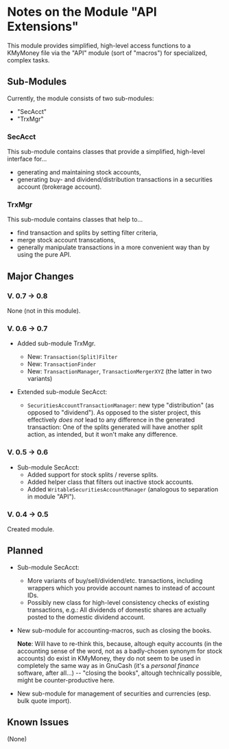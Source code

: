# Notes on the Module "API Extensions"

This module provides simplified, high-level access functions to a 
KMyMoney 
file via the "API" module (sort of "macros") for specialized, complex tasks.

## Sub-Modules
Currently, the module consists of two sub-modules:

* "SecAcct"
* "TrxMgr"

### SecAcct
This sub-module contains classes that provide a simplified, high-level interface for...

* generating and maintaining stock accounts,
* generating buy- and dividend/distribution transactions in a securities account (brokerage account).

### TrxMgr
This sub-module contains classes that help to...

* find transaction and splits by setting filter criteria,
* merge stock account transcations,
* generally manipulate transactions in a more convenient way than by using the pure API.

## Major Changes
### V. 0.7 &rarr; 0.8
None (not in this module).

### V. 0.6 &rarr; 0.7
* Added sub-module TrxMgr.
  * New: `Transaction(Split)Filter`
  * New: `TransactionFinder`
  * New: `TransactionManager`, `TransactionMergerXYZ` (the latter in two variants)

* Extended sub-module SecAcct:
  * `SecuritiesAccountTransactionManager`: new type "distribution" (as opposed to "dividend"). 
    As opposed to the sister project, this effectively *does not* lead to any difference in the generated transaction: 
    One of the splits generated will have another split action, as intended,
    but it won't make any difference.

### V. 0.5 &rarr; 0.6
* Sub-module SecAcct:
  * Added support for stock splits / reverse splits.
  * Added helper class that filters out inactive stock accounts.
  * Added `WritableSecuritiesAccountManager` (analogous to separation in module "API").

### V. 0.4 &rarr; 0.5
Created module.

## Planned
* Sub-module SecAcct: 
	* More variants of buy/sell/dividend/etc. transactions, including wrappers which you provide account names to instead of account IDs.
	* Possibly new class for high-level consistency checks of existing transactions, e.g.: All dividends of domestic shares are actually posted to the domestic dividend account.

* New sub-module for accounting-macros, such as closing the books.

    **Note**: Will have to re-think this, because, altough equity accounts
    (in the accounting sense of the word, not as a badly-chosen synonym for 
    stock accounts) do exist in KMyMoney, they do not seem to be used 
    in completely the same way as in GnuCash (it's a *personal finance* software,
    after all...) -- "closing the books", altough technically possible, might be 
    counter-productive here.

* New sub-module for management of securities and currencies (esp. bulk quote import).

## Known Issues
(None)


